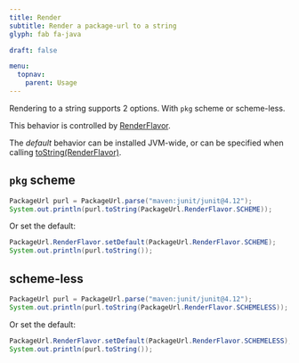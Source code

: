 ```yaml
---
title: Render
subtitle: Render a package-url to a string
glyph: fab fa-java

draft: false

menu:
  topnav:
    parent: Usage
---
```

Rendering to a string supports 2 options.  With `pkg` scheme or scheme-less.

This behavior is controlled by [RenderFlavor](../../apidocs/org/sonatype/goodies/packageurl/PackageUrl.RenderFlavor.html).

The *default* behavior can be installed JVM-wide, or can be specified when calling [toString(RenderFlavor)](../../apidocs/org/sonatype/goodies/packageurl/PackageUrl.html#toString-org.sonatype.goodies.packageurl.PackageUrl.RenderFlavor-).

## `pkg` scheme

```java
PackageUrl purl = PackageUrl.parse("maven:junit/junit@4.12");
System.out.println(purl.toString(PackageUrl.RenderFlavor.SCHEME));
```

Or set the default:

```java
PackageUrl.RenderFlavor.setDefault(PackageUrl.RenderFlavor.SCHEME);
System.out.println(purl.toString());
```
    
## scheme-less

```java
PackageUrl purl = PackageUrl.parse("maven:junit/junit@4.12");
System.out.println(purl.toString(PackageUrl.RenderFlavor.SCHEMELESS));
```

Or set the default:

```java
PackageUrl.RenderFlavor.setDefault(PackageUrl.RenderFlavor.SCHEMELESS);
System.out.println(purl.toString());
```
